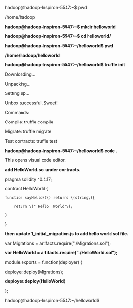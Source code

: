 hadoop@hadoop-Inspiron-5547:~$ pwd

/home/hadoop

**hadoop@hadoop-Inspiron-5547:~$ mkdir helloworld**

**hadoop@hadoop-Inspiron-5547:~$ cd helloworld/**

**hadoop@hadoop-Inspiron-5547:~/helloworld$ pwd**

**/home/hadoop/helloworld**

**hadoop@hadoop-Inspiron-5547:~/helloworld$ truffle init**

Downloading...

Unpacking...

Setting up...

Unbox successful. Sweet!

Commands:

Compile:        truffle compile

Migrate:        truffle migrate

Test contracts: truffle test

**hadoop@hadoop-Inspiron-5547:~/helloworld$ code .**

This opens visual code editor.

**add HelloWorld.sol under contracts.**

pragma solidity ^0.4.17;

contract HelloWorld {

```
function sayHello\(\) returns \(string\){

    return \(" Hello  World"\);

}
```

}

**then update 1\_initial\_migration.js to add hello world sol file.**

var Migrations = artifacts.require\("./Migrations.sol"\);

**var HelloWorld = artifacts.require\("./HelloWorld.sol"\);**

module.exports = function\(deployer\) {

deployer.deploy\(Migrations\);

**deployer.deploy\(HelloWorld\);**

};

hadoop@hadoop-Inspiron-5547:~/helloworld$

